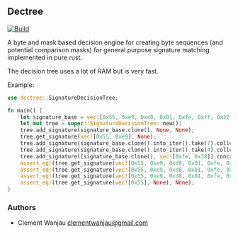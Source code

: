 ## Dectree

[![Build](https://github.com/clementwanjau/dectree-rs/actions/workflows/build.yml/badge.svg)](https://github.com/clementwanjau/dectree-rs/actions/workflows/build.yml)

A byte and mask based decision engine for creating byte
sequences (and potential comparison masks) for general purpose
signature matching implemented in pure rust.

The decision tree uses a lot of RAM but is very fast.

Example:
```rust
use dectree::SignatureDecisionTree;

fn main() {
	let signature_base = vec![0x55, 0xe9, 0xd8, 0x01, 0xfe, 0xff, 0x32, 0x77, 0x89, 0x4f, 0x55];
	let mut tree = super::SignatureDecisionTree::new();
	tree.add_signature(signature_base.clone(), None, None);
	tree.get_signature(vec![0x55, 0xe9], None);
	tree.add_signature(signature_base.clone().into_iter().take(7).collect(), None, Some(signature_base.clone().into_iter().take(7).collect()));
	tree.add_signature(signature_base.clone().into_iter().take(4).collect(), None, Some(signature_base.clone().into_iter().take(4).collect()));
	tree.add_signature([signature_base.clone(), vec![0xfe, 0x38]].concat(), None, Some([signature_base.clone(), vec![0xfe, 0x38]].concat()));
	assert_eq!(tree.get_signature(vec![0x55, 0xe9, 0xd8, 0x01, 0xfe, 0xff, 0x32, 0x00, 0x99, 0x36, 0x5f, 0x21, 0xfd], None), Some(signature_base.clone().into_iter().take(7).collect()));
	assert_eq!(tree.get_signature(vec![0x55, 0xe9, 0xd8, 0x01, 0xfe, 0xff, 0x32], None), Some(signature_base.clone().into_iter().take(7).collect()));
	assert_eq!(tree.get_signature(vec![0x55, 0xe9, 0xd8, 0x01, 0xfe, 0x00], None), Some(signature_base.clone().into_iter().take(4).collect()));
	assert_eq!(tree.get_signature(vec![0x55], None), None);
}

```

### Authors
- Clement Wanjau <clementwanjau@gmail.com>

